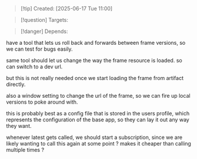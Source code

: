 
>[!tip] Created: [2025-06-17 Tue 11:00]

>[!question] Targets: 

>[!danger] Depends: 

have a tool that lets us roll back and forwards between frame versions, so we can test for bugs easily.

same tool should let us change the way the frame resource is loaded.  so can switch to a dev url.

but this is not really needed once we start loading the frame from artifact directly.

also a window setting to change the url of the frame, so we can fire up local versions to poke around with.

this is probably best as a config file that is stored in the users profile, which represents the configuration of the base app, so they can lay it out any way they want.

whenever latest gets called, we should start a subscription, since we are likely wanting to call this again at some point ?  makes it cheaper than calling multiple times ?